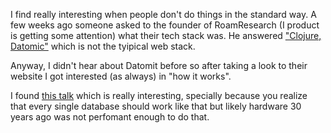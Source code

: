 
I find really interesting when people don't do things in the standard way. A few weeks ago someone asked to the founder of RoamResearch (I product is getting some attention) what their tech stack was. He answered ["Clojure, Datomic"](https://twitter.com/Conaw/status/1320155656301596672) which is not the tyipical web stack. 

Anyway, I didn't hear about Datomit before so after taking a look to their website I got interested (as always) in "how it works".

I found [this talk](https://www.youtube.com/watch?v=9TYfcyvSpEQ) which is really interesting, specially because you realize that every single database should work like that but likely hardware 30 years ago was not perfomant enough to do that. 






